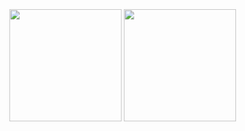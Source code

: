
<div style="display: inline_block;">
<img height="200em" src="https://github-readme-stats-eight-theta.vercel.app/api?username=alimaktabi&show_icons=true&theme=merko&include_all_commits=true&count_private=true&hide=stars"/>
<img height="200em" src="https://github-readme-stats-eight-theta.vercel.app/api/top-langs/?username=alimaktabi&layout=compact&langs_count=8&theme=merko&hide=jupyter%20notebook"/>
</div>
